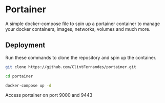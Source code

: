 
# Portainer

A simple docker-compose file to spin up a portainer container to manage your docker containers, images, networks, volumes and much more.

## Deployment

Run these commands to clone the repository and spin up the container.

```bash
git clone https://github.com/ClintFernandes/portainer.git
```
```bash
cd portainer
```
```bash
docker-compose up -d
```
Access portainer on port 9000 and 9443

